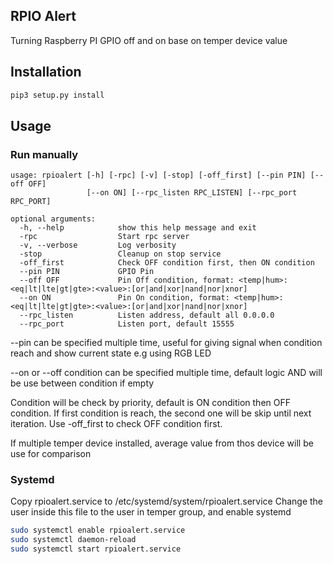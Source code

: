 ## RPIO Alert

Turning Raspberry PI GPIO off and on base on temper device value

## Installation

```bash
pip3 setup.py install
```
## Usage

### Run manually

```
usage: rpioalert [-h] [-rpc] [-v] [-stop] [-off_first] [--pin PIN] [--off OFF]
                 [--on ON] [--rpc_listen RPC_LISTEN] [--rpc_port RPC_PORT]

optional arguments:
  -h, --help            show this help message and exit
  -rpc                  Start rpc server
  -v, --verbose         Log verbosity
  -stop                 Cleanup on stop service
  -off_first            Check OFF condition first, then ON condition
  --pin PIN             GPIO Pin
  --off OFF             Pin Off condition, format: <temp|hum>:<eq|lt|lte|gt|gte>:<value>:[or|and|xor|nand|nor|xnor]
  --on ON               Pin On condition, format: <temp|hum>:<eq|lt|lte|gt|gte>:<value>:[or|and|xor|nand|nor|xnor]
  --rpc_listen          Listen address, default all 0.0.0.0
  --rpc_port            Listen port, default 15555
```

--pin can be specified multiple time, useful for giving signal when condition reach and show current state e.g using RGB LED

--on or --off condition can be specified multiple time, default logic AND will be use between condition if empty

Condition will be check by priority, default is ON condition then OFF condition. If first condition is reach, the second one will be skip until next iteration. Use -off_first to check OFF condition first.

If multiple temper device installed, average value from thos device will be use for comparison

### Systemd
Copy rpioalert.service to /etc/systemd/system/rpioalert.service
Change the user inside this file to the user in temper group, and enable systemd

```bash
sudo systemctl enable rpioalert.service
sudo systemctl daemon-reload
sudo systemctl start rpioalert.service
```
